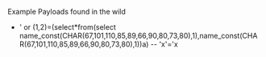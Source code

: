 

Example Payloads found in the wild

- ' or (1,2)=(select*from(select name_const(CHAR(67,101,110,85,89,66,90,80,73,80),1),name_const(CHAR(67,101,110,85,89,66,90,80,73,80),1))a) -- 'x'='x